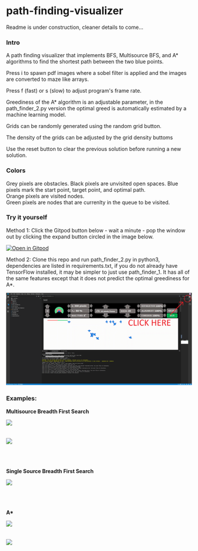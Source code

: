 # path-finding-visualizer

Readme is under construction, cleaner details to come...<br>

### Intro

A path finding visualizer that implements BFS, Multisource BFS, and A\* algorithms to find the shortest path between the two blue points.<br>

Press i to spawn pdf images where a sobel filter is applied and the images are converted to maze like arrays.<br>

Press f (fast) or s (slow) to adjust program's frame rate.<br>

Greediness of the A\* algorithm is an adjustable parameter, in the path_finder_2.py version the optimal greed is automatically estimated by a machine learning model.  <br>

Grids can be randomly generated using the random grid button.<br>

The density of the grids can be adjusted by the grid density buttoms<br>

Use the reset button to clear the previous solution before running a new solution.<br>

### Colors

Grey pixels are obstacles.
Black pixels are unvisited open spaces.
Blue pixels mark the start point, target point, and optimal path.<br>
Orange pixels are visited nodes.<br>
Green pixels are nodes that are currenlty in the queue to be visited.<br>

### Try it yourself

Method 1: Click the Gitpod button below - wait a minute - pop the window out by clicking the expand button circled in the image below.

[![Open in Gitpod](https://gitpod.io/button/open-in-gitpod.svg)](https://gitpod.io/#https://github.com/LPRowe/path-finding-visualizer)

Method 2: Clone this repo and run path_finder_2.py in python3, dependencies are listed in requirements.txt, if you do not already have TensorFlow installed, it may be simpler to just use path_finder_1.  It has all of the same features except that it does not predict the optimal greediness for A\*.

<img src="./graphics/boid_pop.png">


### Examples:

<b>Multisource Breadth First Search</b>

<img src="./graphics/gif/mbfs_maze2.gif"><br><br>

<img src="./graphics/gif/mbfs_maze.gif"><br><br>

<br>

<b>Single Source Breadth First Search</b>

<img src="./graphics/gif/bfs_maze.gif"><br><br>

<br>

<b>A\*</b>

<img src="./graphics/gif/astar_maze.gif"><br><br>

<img src="./graphics/gif/astar_random.gif"><br><br>
